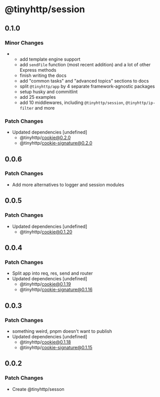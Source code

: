 # @tinyhttp/session

## 0.1.0

### Minor Changes

- - add template engine support
  - add `sendFile` function (most recent addition) and a lot of other Express methods
  - finish writing the docs
  - add "common tasks" and "advanced topics" sections to docs
  - split `@tinyhttp/app` by 4 separate framework-agnostic packages
  - setup husky and commitlint
  - add 25 examples
  - add 10 middlewares, including `@tinyhttp/session`, `@tinyhttp/ip-filter` and more

### Patch Changes

- Updated dependencies [undefined]
  - @tinyhttp/cookie@0.2.0
  - @tinyhttp/cookie-signature@0.2.0

## 0.0.6

### Patch Changes

- Add more alternatives to logger and session modules

## 0.0.5

### Patch Changes

- Updated dependencies [undefined]
  - @tinyhttp/cookie@0.1.20

## 0.0.4

### Patch Changes

- Split app into req, res, send and router
- Updated dependencies [undefined]
  - @tinyhttp/cookie@0.1.19
  - @tinyhttp/cookie-signature@0.1.16

## 0.0.3

### Patch Changes

- something weird, pnpm doesn't want to publish
- Updated dependencies [undefined]
  - @tinyhttp/cookie@0.1.18
  - @tinyhttp/cookie-signature@0.1.15

## 0.0.2

### Patch Changes

- Create @tinyhttp/sesson
